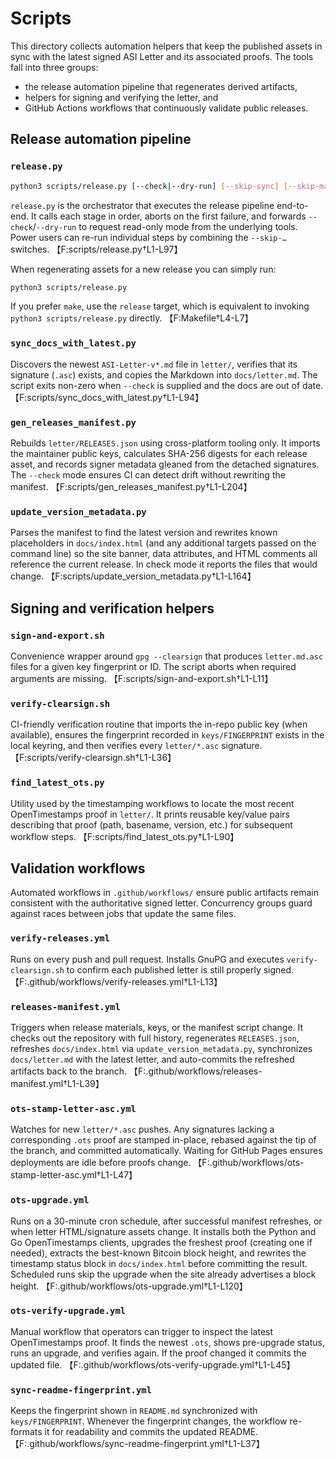 # Scripts

This directory collects automation helpers that keep the published assets in
sync with the latest signed ASI Letter and its associated proofs. The tools fall
into three groups:

* the release automation pipeline that regenerates derived artifacts,
* helpers for signing and verifying the letter, and
* GitHub Actions workflows that continuously validate public releases.

## Release automation pipeline

### `release.py`

```sh
python3 scripts/release.py [--check|--dry-run] [--skip-sync] [--skip-manifest] [--skip-metadata]
```

`release.py` is the orchestrator that executes the release pipeline end-to-end.
It calls each stage in order, aborts on the first failure, and forwards
`--check`/`--dry-run` to request read-only mode from the underlying tools. Power
users can re-run individual steps by combining the `--skip-…` switches. 【F:scripts/release.py†L1-L97】

When regenerating assets for a new release you can simply run:

```sh
python3 scripts/release.py
```

If you prefer `make`, use the `release` target, which is equivalent to invoking
`python3 scripts/release.py` directly. 【F:Makefile†L4-L7】

### `sync_docs_with_latest.py`

Discovers the newest `ASI-Letter-v*.md` file in `letter/`, verifies that its
signature (`.asc`) exists, and copies the Markdown into `docs/letter.md`. The
script exits non-zero when `--check` is supplied and the docs are out of date. 【F:scripts/sync_docs_with_latest.py†L1-L94】

### `gen_releases_manifest.py`

Rebuilds `letter/RELEASES.json` using cross-platform tooling only. It imports the
maintainer public keys, calculates SHA-256 digests for each release asset, and
records signer metadata gleaned from the detached signatures. The `--check`
mode ensures CI can detect drift without rewriting the manifest. 【F:scripts/gen_releases_manifest.py†L1-L204】

### `update_version_metadata.py`

Parses the manifest to find the latest version and rewrites known placeholders in
`docs/index.html` (and any additional targets passed on the command line) so the
site banner, data attributes, and HTML comments all reference the current
release. In check mode it reports the files that would change. 【F:scripts/update_version_metadata.py†L1-L164】

## Signing and verification helpers

### `sign-and-export.sh`

Convenience wrapper around `gpg --clearsign` that produces `letter.md.asc` files
for a given key fingerprint or ID. The script aborts when required arguments are
missing. 【F:scripts/sign-and-export.sh†L1-L11】

### `verify-clearsign.sh`

CI-friendly verification routine that imports the in-repo public key (when
available), ensures the fingerprint recorded in `keys/FINGERPRINT` exists in the
local keyring, and then verifies every `letter/*.asc` signature. 【F:scripts/verify-clearsign.sh†L1-L36】

### `find_latest_ots.py`

Utility used by the timestamping workflows to locate the most recent
OpenTimestamps proof in `letter/`. It prints reusable key/value pairs describing
that proof (path, basename, version, etc.) for subsequent workflow steps. 【F:scripts/find_latest_ots.py†L1-L90】

## Validation workflows

Automated workflows in `.github/workflows/` ensure public artifacts remain
consistent with the authoritative signed letter. Concurrency groups guard against
races between jobs that update the same files.

### `verify-releases.yml`

Runs on every push and pull request. Installs GnuPG and executes
`verify-clearsign.sh` to confirm each published letter is still properly signed. 【F:.github/workflows/verify-releases.yml†L1-L13】

### `releases-manifest.yml`

Triggers when release materials, keys, or the manifest script change. It checks
out the repository with full history, regenerates `RELEASES.json`, refreshes
`docs/index.html` via `update_version_metadata.py`, synchronizes `docs/letter.md`
with the latest letter, and auto-commits the refreshed artifacts back to the
branch. 【F:.github/workflows/releases-manifest.yml†L1-L39】

### `ots-stamp-letter-asc.yml`

Watches for new `letter/*.asc` pushes. Any signatures lacking a corresponding
`.ots` proof are stamped in-place, rebased against the tip of the branch, and
committed automatically. Waiting for GitHub Pages ensures deployments are idle
before proofs change. 【F:.github/workflows/ots-stamp-letter-asc.yml†L1-L47】

### `ots-upgrade.yml`

Runs on a 30-minute cron schedule, after successful manifest refreshes, or when
letter HTML/signature assets change. It installs both the Python and Go
OpenTimestamps clients, upgrades the freshest proof (creating one if needed),
extracts the best-known Bitcoin block height, and rewrites the timestamp status
block in `docs/index.html` before committing the result. Scheduled runs skip the
upgrade when the site already advertises a block height. 【F:.github/workflows/ots-upgrade.yml†L1-L120】

### `ots-verify-upgrade.yml`

Manual workflow that operators can trigger to inspect the latest OpenTimestamps
proof. It finds the newest `.ots`, shows pre-upgrade status, runs an upgrade, and
verifies again. If the proof changed it commits the updated file. 【F:.github/workflows/ots-verify-upgrade.yml†L1-L45】

### `sync-readme-fingerprint.yml`

Keeps the fingerprint shown in `README.md` synchronized with `keys/FINGERPRINT`.
Whenever the fingerprint changes, the workflow re-formats it for readability and
commits the updated README. 【F:.github/workflows/sync-readme-fingerprint.yml†L1-L37】
